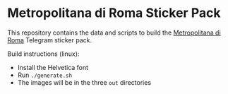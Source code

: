 # Metropolitana di Roma Sticker Pack

This repository contains the data and scripts to build the [Metropolitana di Roma](https://t.me/addstickers/RomaMetro) Telegram sticker pack.

Build instructions (linux):

* Install the Helvetica font
* Run `./generate.sh`
* The images will be in the three `out` directories